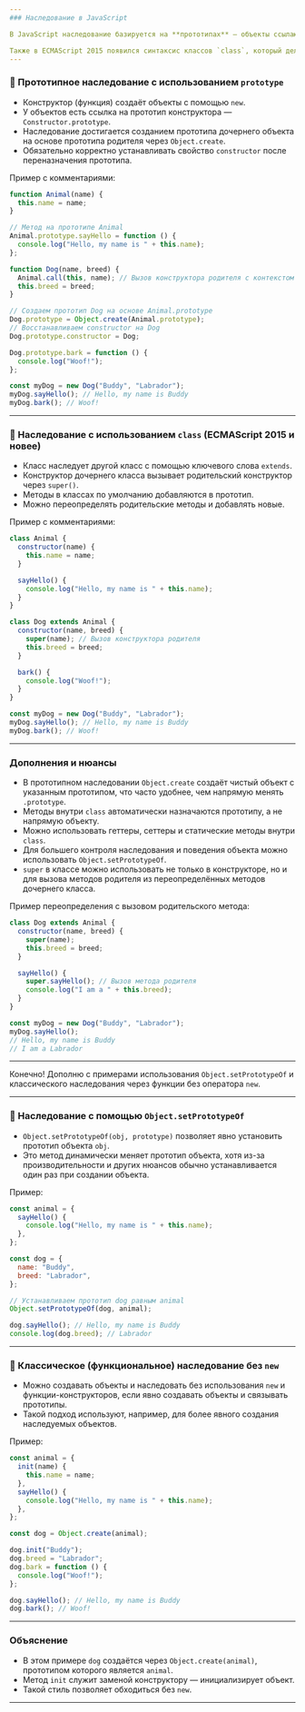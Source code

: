 ```yaml
---
### Наследование в JavaScript

В JavaScript наследование базируется на **прототипах** — объекты ссылаются на прототипы, от которых «наследуют» свойства и методы.

Также в ECMAScript 2015 появился синтаксис классов `class`, который делает наследование более понятным и удобным, сохраняя под капотом прототипное наследование.
---
```


### 🔹 Прототипное наследование с использованием `prototype`

- Конструктор (функция) создаёт объекты с помощью `new`.
- У объектов есть ссылка на прототип конструктора — `Constructor.prototype`.
- Наследование достигается созданием прототипа дочернего объекта на основе прототипа родителя через `Object.create`.
- Обязательно корректно устанавливать свойство `constructor` после переназначения прототипа.

Пример с комментариями:

```js
function Animal(name) {
  this.name = name;
}

// Метод на прототипе Animal
Animal.prototype.sayHello = function () {
  console.log("Hello, my name is " + this.name);
};

function Dog(name, breed) {
  Animal.call(this, name); // Вызов конструктора родителя с контекстом this нового объекта
  this.breed = breed;
}

// Создаем прототип Dog на основе Animal.prototype
Dog.prototype = Object.create(Animal.prototype);
// Восстанавливаем constructor на Dog
Dog.prototype.constructor = Dog;

Dog.prototype.bark = function () {
  console.log("Woof!");
};

const myDog = new Dog("Buddy", "Labrador");
myDog.sayHello(); // Hello, my name is Buddy
myDog.bark(); // Woof!
```

---

### 🔹 Наследование с использованием `class` (ECMAScript 2015 и новее)

- Класс наследует другой класс с помощью ключевого слова `extends`.
- Конструктор дочернего класса вызывает родительский конструктор через `super()`.
- Методы в классах по умолчанию добавляются в прототип.
- Можно переопределять родительские методы и добавлять новые.

Пример с комментариями:

```js
class Animal {
  constructor(name) {
    this.name = name;
  }

  sayHello() {
    console.log("Hello, my name is " + this.name);
  }
}

class Dog extends Animal {
  constructor(name, breed) {
    super(name); // Вызов конструктора родителя
    this.breed = breed;
  }

  bark() {
    console.log("Woof!");
  }
}

const myDog = new Dog("Buddy", "Labrador");
myDog.sayHello(); // Hello, my name is Buddy
myDog.bark(); // Woof!
```

---

### Дополнения и нюансы

- В прототипном наследовании `Object.create` создаёт чистый объект с указанным прототипом, что часто удобнее, чем напрямую менять `.prototype`.
- Методы внутри `class` автоматически назначаются прототипу, а не напрямую объекту.
- Можно использовать геттеры, сеттеры и статические методы внутри `class`.
- Для большего контроля наследования и поведения объекта можно использовать `Object.setPrototypeOf`.
- `super` в классе можно использовать не только в конструкторе, но и для вызова методов родителя из переопределённых методов дочернего класса.

Пример переопределения с вызовом родительского метода:

```js
class Dog extends Animal {
  constructor(name, breed) {
    super(name);
    this.breed = breed;
  }

  sayHello() {
    super.sayHello(); // Вызов метода родителя
    console.log("I am a " + this.breed);
  }
}

const myDog = new Dog("Buddy", "Labrador");
myDog.sayHello();
// Hello, my name is Buddy
// I am a Labrador
```

---

Конечно! Дополню с примерами использования `Object.setPrototypeOf` и классического наследования через функции без оператора `new`.

---

### 🔹 Наследование с помощью `Object.setPrototypeOf`

- `Object.setPrototypeOf(obj, prototype)` позволяет явно установить прототип объекта `obj`.
- Это метод динамически меняет прототип объекта, хотя из-за производительности и других нюансов обычно устанавливается один раз при создании объекта.

Пример:

```js
const animal = {
  sayHello() {
    console.log("Hello, my name is " + this.name);
  },
};

const dog = {
  name: "Buddy",
  breed: "Labrador",
};

// Устанавливаем прототип dog равным animal
Object.setPrototypeOf(dog, animal);

dog.sayHello(); // Hello, my name is Buddy
console.log(dog.breed); // Labrador
```

---

### 🔹 Классическое (функциональное) наследование без `new`

- Можно создавать объекты и наследовать без использования `new` и функции-конструкторов, если явно создавать объекты и связывать прототипы.
- Такой подход используют, например, для более явного создания наследуемых объектов.

Пример:

```js
const animal = {
  init(name) {
    this.name = name;
  },
  sayHello() {
    console.log("Hello, my name is " + this.name);
  },
};

const dog = Object.create(animal);

dog.init("Buddy");
dog.breed = "Labrador";
dog.bark = function () {
  console.log("Woof!");
};

dog.sayHello(); // Hello, my name is Buddy
dog.bark(); // Woof!
```

---

### Объяснение

- В этом примере `dog` создаётся через `Object.create(animal)`, прототипом которого является `animal`.
- Метод `init` служит заменой конструктору — инициализирует объект.
- Такой стиль позволяет обходиться без `new`.

---
